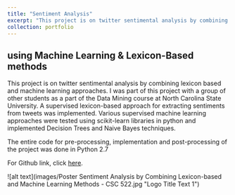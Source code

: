 ```yaml
---
title: "Sentiment Analysis"
excerpt: "This project is on twitter sentimental analysis by combining lexicon based and machine learning approaches"
collection: portfolio
---
```


## using Machine Learning & Lexicon-Based methods

This project is on twitter sentimental analysis by combining lexicon based and machine learning approaches. I was part of this project with a group of other students as a part of the Data Mining course at North Carolina State University. A supervised lexicon-based approach for extracting sentiments from tweets was implemented. Various supervised machine learning approaches were tested using scikit-learn libraries in python and implemented Decision Trees and Naive Bayes techniques.

The entire code for pre-processing, implementation and post-processing of the project was done in Python 2.7

For Github link, click [here](https://github.com/SatyajitNarayanan/Sentiment-Analysis-using-Machine-Learning-and-Lexicon-Based-methods).

![alt text](images/Poster Sentiment Analysis by Combining Lexicon-based and Machine Learning Methods - CSC 522.jpg "Logo Title Text 1")

